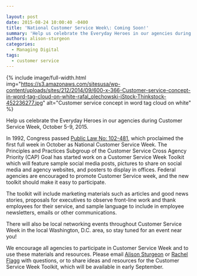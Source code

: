 ```yaml
---

layout: post
date: 2015-08-24 10:00:40 -0400
title: 'National Customer Service Week\: Coming Soon!'
summary: 'Help us celebrate the Everyday Heroes in our agencies during Customer Service Week, October 5-9, 2015. In 1992, Congress passed Public Law No\: 102-481, which proclaimed the first full week in October as National Customer Service Week. The Principles and Practices Subgroup of the Customer Service Cross Agency Priority (CAP) Goal has started work on'
authors: alison-sturgeon
categories:
  - Managing Digital
tags:
  - customer service
---
```



{% include image/full-width.html img="https://s3.amazonaws.com/sitesusa/wp-content/uploads/sites/212/2014/09/600-x-366-Customer-service-concept-in-word-tag-cloud-on-white-rafal_olechowski-iStock-Thinkstock-452236277.jpg" alt="Customer service concept in word tag cloud on white" %} 

Help us celebrate the Everyday Heroes in our agencies during Customer Service Week, October 5-9, 2015.

In 1992, Congress passed [Public Law No: 102-481](https://www.congress.gov/bill/102nd-congress/senate-joint-resolution/166/text), which proclaimed the first full week in October as National Customer Service Week. The Principles and Practices Subgroup of the Customer Service Cross Agency Priority (CAP) Goal has started work on a Customer Service Week Toolkit which will feature sample social media posts, pictures to share on social media and agency websites, and posters to display in offices. Federal agencies are encouraged to promote Customer Service week, and the new toolkit should make it easy to participate.

The toolkit will include marketing materials such as articles and good news stories, proposals for executives to observe front-line work and thank employees for their service, and sample language to include in employee newsletters, emails or other communications.

There will also be local networking events throughout Customer Service Week in the local Washington, D.C. area, so stay tuned for an event near you!

We encourage all agencies to participate in Customer Service Week and to use these materials and resources. Please email [Alison Sturgeon](mailto:Alison.a.sturgeon@ssa.gov) or [Rachel Flagg](mailto:Rachel.flagg@gsa.gov) with questions, or to share ideas and resources for the Customer Service Week Toolkit, which will be available in early September.